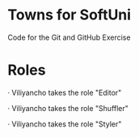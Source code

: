 # Towns for SoftUni
Code for the Git and GitHub Exercise

# Roles

· Viliyancho takes the role "Editor"

· Viliyancho takes the role "Shuffler"

· Viliyancho takes the role "Styler"
